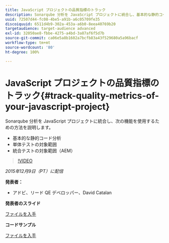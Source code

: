 ```yaml
---
title: JavaScript プロジェクトの品質指標のトラック
description: Sonarqube 分析を JavaScript プロジェクトに統合し、基本的な静的コード分析、単体テストの対象範囲、統合テストの対象範囲（AEM）を利用するための方法を説明します。
uuid: 72507d44-fc08-4be5-a91b-a6c05709fe35
discoiquuid: 6511d4b9-302a-453a-a6b0-8eea40769b20
targetaudience: target-audience advanced
exl-id: 32050ae8-fbbe-4275-a4bd-3a87af6f5d7b
source-git-commit: ca06e5a8b1602a7bcfb83a43f529680a5a96bacf
workflow-type: tm+mt
source-wordcount: '80'
ht-degree: 100%

---
```


# JavaScript プロジェクトの品質指標のトラック{#track-quality-metrics-of-your-javascript-project}

Sonarqube 分析を JavaScript プロジェクトに統合し、次の機能を使用するための方法を説明します。

* 基本的な静的コード分析
* 単体テストの対象範囲
* 統合テストの対象範囲（AEM）

>[!VIDEO](https://video.tv.adobe.com/v/19372/?quality=9)

*2015年12月9日（PT）に配信*

**発表者：**

* アドビ、リード QE デベロッパー、David Catalan

**発表者のスライド**

[ファイルを入手](assets/aem-gems-js-quality-metrics-12-9-15.pdf)

**コードサンプル**

[ファイルを入手](assets/com-adobe-granite-ui-utils-timing-with-licenses.zip)
<!--
[Get back to the Overview](https://helpx.adobe.com/experience-manager/kt/eseminars/gems/aem-index.html)
-->
